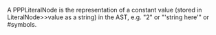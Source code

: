 A PPPLiteralNode is the representation of a constant value (stored in LiteralNode>>value as a string) in the AST, e.g. "2" or "'string here'" or #symbols.